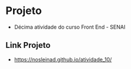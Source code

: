 # Projeto 
- Décima atividade do curso Front End - SENAI

## Link Projeto
- https://nosleinad.github.io/atividade_10/
